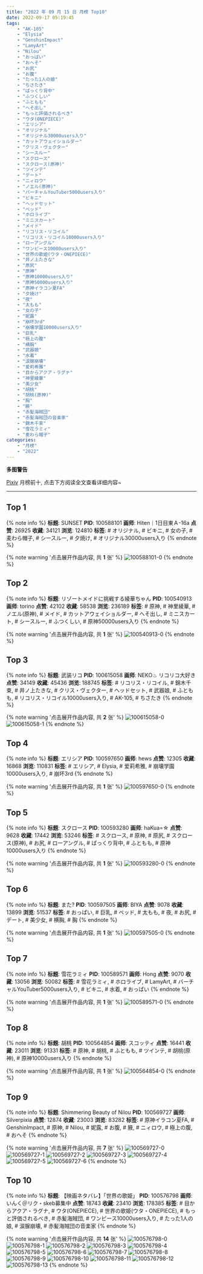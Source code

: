 ```yaml
---
title: "2022 年 09 月 15 日 月榜 Top10"
date: 2022-09-17 05:19:45
tags:
    - "AK-105"
    - "Elysia"
    - "GenshinImpact"
    - "LamyArt"
    - "Nilou"
    - "おっぱい"
    - "おへそ"
    - "お尻"
    - "お腹"
    - "たった1人の娘"
    - "ちさたき"
    - "ぱっくり背中"
    - "ふつくしい"
    - "ふともも"
    - "へそ出し"
    - "もっと評価されるべき"
    - "ウタ(ONEPIECE)"
    - "エリシア"
    - "オリジナル"
    - "オリジナル30000users入り"
    - "カットアウェイショルダー"
    - "クリス・ヴェクター"
    - "シースルー"
    - "スクロース"
    - "スクロース(原神)"
    - "ツインテ"
    - "デート"
    - "ニィロウ"
    - "ノエル(原神)"
    - "バーチャルYouTuber5000users入り"
    - "ビキニ"
    - "ヘッドセット"
    - "ベッド"
    - "ホロライブ"
    - "ミニスカート"
    - "メイド"
    - "リコリス・リコイル"
    - "リコリス・リコイル10000users入り"
    - "ローアングル"
    - "ワンピース10000users入り"
    - "世界の歌姫(ウタ・ONEPIECE)"
    - "井ノ上たきな"
    - "原尻"
    - "原神"
    - "原神10000users入り"
    - "原神50000users入り"
    - "原神イラコン夏FA"
    - "夕焼け"
    - "夜"
    - "太もも"
    - "女の子"
    - "妮露"
    - "崩坏3rd"
    - "崩壊学園10000users入り"
    - "巨乳"
    - "極上の腹"
    - "横胸"
    - "武器娘"
    - "水着"
    - "涙腺崩壊"
    - "爱莉希雅"
    - "目からアクア・ラグナ"
    - "神里綾華"
    - "美少女"
    - "胡桃"
    - "胡桃(原神)"
    - "胸"
    - "腋"
    - "赤髪海賊団"
    - "赤髪海賊団の音楽家"
    - "錦木千束"
    - "雪花ラミィ"
    - "麦わら帽子"
categories:
    - "月榜"
    - "2022"
---
```


<i class="fa fa-triangle-exclamation"></i>**多图警告**<i class="fa fa-triangle-exclamation"></i>

[Pixiv](https://www.pixiv.net/) 月榜前十, 点击下方阅读全文查看详细内容~

<!-- more -->

---

## Top 1

{% note info %}
**标题**: SUNSET
**PID**: 100588101 **画师**: Hiten｜1日目東Ａ-16a
**点赞**: 26925 **收藏**: 34121 **浏览**: 124810
**标签**: # オリジナル, # ビキニ, # 女の子, # 麦わら帽子, # シースルー, # 夕焼け, # オリジナル30000users入り
{% endnote %}

{% note warning '点击展开作品内容, 共 **1** 张' %}
![100588101-0](https://i.pixiv.re/img-original/img/2022/08/19/00/00/03/100588101_p0.png)
{% endnote %}

## Top 2

{% note info %}
**标题**: リゾートメイドに挑戦する綾華ちゃん
**PID**: 100540913 **画师**: torino
**点赞**: 42102 **收藏**: 58538 **浏览**: 236189
**标签**: # 原神, # 神里綾華, # ノエル(原神), # メイド, # カットアウェイショルダー, # へそ出し, # ミニスカート, # シースルー, # ふつくしい, # 原神50000users入り
{% endnote %}

{% note warning '点击展开作品内容, 共 **1** 张' %}
![100540913-0](https://i.pixiv.re/img-original/img/2022/08/17/00/00/08/100540913_p0.jpg)
{% endnote %}

## Top 3

{% note info %}
**标题**: 武装リコ
**PID**: 100615058 **画师**: NEKO♨ リコリコ大好き
**点赞**: 34149 **收藏**: 45436 **浏览**: 188745
**标签**: # リコリス・リコイル, # 錦木千束, # 井ノ上たきな, # クリス・ヴェクター, # ヘッドセット, # 武器娘, # ふともも, # リコリス・リコイル10000users入り, # AK-105, # ちさたき
{% endnote %}

{% note warning '点击展开作品内容, 共 **2** 张' %}
![100615058-0](https://i.pixiv.re/img-original/img/2022/08/21/11/42/10/100615058_p0.jpg)
![100615058-1](https://i.pixiv.re/img-original/img/2022/08/21/11/42/10/100615058_p1.jpg)
{% endnote %}

## Top 4

{% note info %}
**标题**: エリシア
**PID**: 100597650 **画师**: hews
**点赞**: 12305 **收藏**: 16868 **浏览**: 110831
**标签**: # エリシア, # Elysia, # 爱莉希雅, # 崩壊学園10000users入り, # 崩坏3rd
{% endnote %}

{% note warning '点击展开作品内容, 共 **1** 张' %}
![100597650-0](https://i.pixiv.re/img-original/img/2022/08/19/12/36/41/100597650_p0.png)
{% endnote %}

## Top 5

{% note info %}
**标题**: スクロース
**PID**: 100593280 **画师**: haKua=☆
**点赞**: 9628 **收藏**: 17442 **浏览**: 53246
**标签**: # スクロース, # 原神, # 原尻, # スクロース(原神), # お尻, # ローアングル, # ぱっくり背中, # ふともも, # 原神10000users入り
{% endnote %}

{% note warning '点击展开作品内容, 共 **1** 张' %}
![100593280-0](https://i.pixiv.re/img-original/img/2022/08/19/05/16/12/100593280_p0.jpg)
{% endnote %}

## Top 6

{% note info %}
**标题**: また?
**PID**: 100597505 **画师**: BIYA
**点赞**: 9078 **收藏**: 13899 **浏览**: 51537
**标签**: # おっぱい, # 巨乳, # ベッド, # 太もも, # 夜, # お尻, # デート, # 美少女, # 横胸, # 胸
{% endnote %}

{% note warning '点击展开作品内容, 共 **1** 张' %}
![100597505-0](https://i.pixiv.re/img-original/img/2022/08/19/12/24/06/100597505_p0.jpg)
{% endnote %}

## Top 7

{% note info %}
**标题**: 雪花ラミィ
**PID**: 100589571 **画师**: Hong
**点赞**: 9070 **收藏**: 13056 **浏览**: 50082
**标签**: # 雪花ラミィ, # ホロライブ, # LamyArt, # バーチャルYouTuber5000users入り, # ビキニ, # 水着, # おっぱい
{% endnote %}

{% note warning '点击展开作品内容, 共 **1** 张' %}
![100589571-0](https://i.pixiv.re/img-original/img/2022/08/19/00/42/29/100589571_p0.jpg)
{% endnote %}

## Top 8

{% note info %}
**标题**: 胡桃
**PID**: 100564854 **画师**: スコッティ
**点赞**: 16441 **收藏**: 23011 **浏览**: 91331
**标签**: # 原神, # 胡桃, # ふともも, # ツインテ, # 胡桃(原神), # 原神10000users入り
{% endnote %}

{% note warning '点击展开作品内容, 共 **1** 张' %}
![100564854-0](https://i.pixiv.re/img-original/img/2022/08/18/07/54/25/100564854_p0.jpg)
{% endnote %}

## Top 9

{% note info %}
**标题**: Shimmering Beauty of Nilou
**PID**: 100569727 **画师**: Silverpixia
**点赞**: 12874 **收藏**: 23003 **浏览**: 83282
**标签**: # 原神イラコン夏FA, # GenshinImpact, # 原神, # Nilou, # 妮露, # お腹, # 腋, # ニィロウ, # 極上の腹, # おへそ
{% endnote %}

{% note warning '点击展开作品内容, 共 **7** 张' %}
![100569727-0](https://i.pixiv.re/img-original/img/2022/08/18/05/14/42/100569727_p0.jpg)
![100569727-1](https://i.pixiv.re/img-original/img/2022/08/18/05/14/42/100569727_p1.jpg)
![100569727-2](https://i.pixiv.re/img-original/img/2022/08/18/05/14/42/100569727_p2.jpg)
![100569727-3](https://i.pixiv.re/img-original/img/2022/08/18/05/14/42/100569727_p3.jpg)
![100569727-4](https://i.pixiv.re/img-original/img/2022/08/18/05/14/42/100569727_p4.jpg)
![100569727-5](https://i.pixiv.re/img-original/img/2022/08/18/05/14/42/100569727_p5.jpg)
![100569727-6](https://i.pixiv.re/img-original/img/2022/08/18/05/14/42/100569727_p6.jpg)
{% endnote %}

## Top 10

{% note info %}
**标题**: 【映画ネタバレ】「世界の歌姫」
**PID**: 100576798 **画师**: いんく＠リク・skeb募集中
**点赞**: 18743 **收藏**: 23410 **浏览**: 178385
**标签**: # 目からアクア・ラグナ, # ウタ(ONEPIECE), # 世界の歌姫(ウタ・ONEPIECE), # もっと評価されるべき, # 赤髪海賊団, # ワンピース10000users入り, # たった1人の娘, # 涙腺崩壊, # 赤髪海賊団の音楽家
{% endnote %}

{% note warning '点击展开作品内容, 共 **14** 张' %}
![100576798-0](https://i.pixiv.re/img-original/img/2022/08/18/15/45/41/100576798_p0.png)
![100576798-1](https://i.pixiv.re/img-original/img/2022/08/18/15/45/41/100576798_p1.png)
![100576798-2](https://i.pixiv.re/img-original/img/2022/08/18/15/45/41/100576798_p2.png)
![100576798-3](https://i.pixiv.re/img-original/img/2022/08/18/15/45/41/100576798_p3.png)
![100576798-4](https://i.pixiv.re/img-original/img/2022/08/18/15/45/41/100576798_p4.png)
![100576798-5](https://i.pixiv.re/img-original/img/2022/08/18/15/45/41/100576798_p5.png)
![100576798-6](https://i.pixiv.re/img-original/img/2022/08/18/15/45/41/100576798_p6.png)
![100576798-7](https://i.pixiv.re/img-original/img/2022/08/18/15/45/41/100576798_p7.png)
![100576798-8](https://i.pixiv.re/img-original/img/2022/08/18/15/45/41/100576798_p8.png)
![100576798-9](https://i.pixiv.re/img-original/img/2022/08/18/15/45/41/100576798_p9.png)
![100576798-10](https://i.pixiv.re/img-original/img/2022/08/18/15/45/41/100576798_p10.png)
![100576798-11](https://i.pixiv.re/img-original/img/2022/08/18/15/45/41/100576798_p11.png)
![100576798-12](https://i.pixiv.re/img-original/img/2022/08/18/15/45/41/100576798_p12.png)
![100576798-13](https://i.pixiv.re/img-original/img/2022/08/18/15/45/41/100576798_p13.png)
{% endnote %}
